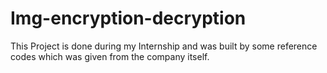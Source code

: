 # Img-encryption-decryption
This Project is done during my Internship and was built by some reference codes which was given from the company itself. 
